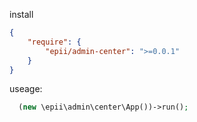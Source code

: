 
install

```json
{
    "require": {
        "epii/admin-center": ">=0.0.1"
    }
}
```

useage:

```php
  (new \epii\admin\center\App())->run();

```

 
